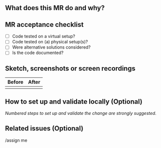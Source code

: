 ## What does this MR do and why?

<!--
Describe in detail what your merge request does and why.

Please keep this description updated with any discussion that takes place so
that reviewers can understand your intent. Keeping the description updated is
especially important if they didn't participate in the discussion.
-->

## MR acceptance checklist

- [ ] Code tested on a virtual setup?
- [ ] Code tested on (a) physical setup(s)? 
- [ ] Were alternative solutions considered?
- [ ] Is the code documented?

## Sketch, screenshots or screen recordings

<!--
Please include any relevant sketches, screenshots or screen recordings that
will assist reviewers and future readers. If you need help visually verifying
the change, please leave a comment and ping of the more senior engineers.
-->

| Before | After  |
| ------ | ------ |
|        |        |

## How to set up and validate locally (Optional)

_Numbered steps to set up and validate the change are strongly suggested._

<!--
Example below:

1. Pull this branch into experiment ABC
1. Run the demo notebook
1. Run cell X
-->


## Related issues (Optional)

<!--

This MR solves Issue #X

-->

/assign me

